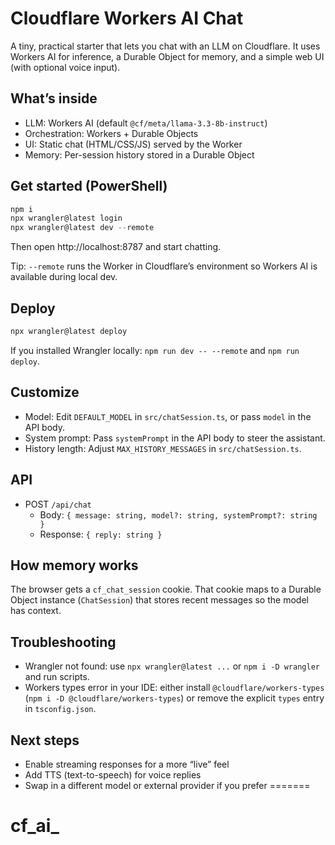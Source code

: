 # Cloudflare Workers AI Chat

A tiny, practical starter that lets you chat with an LLM on Cloudflare. It uses Workers AI for inference, a Durable Object for memory, and a simple web UI (with optional voice input).

## What’s inside
- LLM: Workers AI (default `@cf/meta/llama-3.3-8b-instruct`)
- Orchestration: Workers + Durable Objects
- UI: Static chat (HTML/CSS/JS) served by the Worker
- Memory: Per-session history stored in a Durable Object

## Get started (PowerShell)
```powershell
npm i
npx wrangler@latest login
npx wrangler@latest dev --remote
```
Then open http://localhost:8787 and start chatting.

Tip: `--remote` runs the Worker in Cloudflare’s environment so Workers AI is available during local dev.

## Deploy
```powershell
npx wrangler@latest deploy
```
If you installed Wrangler locally: `npm run dev -- --remote` and `npm run deploy`.

## Customize
- Model: Edit `DEFAULT_MODEL` in `src/chatSession.ts`, or pass `model` in the API body.
- System prompt: Pass `systemPrompt` in the API body to steer the assistant.
- History length: Adjust `MAX_HISTORY_MESSAGES` in `src/chatSession.ts`.

## API
- POST `/api/chat`
  - Body: `{ message: string, model?: string, systemPrompt?: string }`
  - Response: `{ reply: string }`

## How memory works
The browser gets a `cf_chat_session` cookie. That cookie maps to a Durable Object instance (`ChatSession`) that stores recent messages so the model has context.

## Troubleshooting
- Wrangler not found: use `npx wrangler@latest ...` or `npm i -D wrangler` and run scripts.
- Workers types error in your IDE: either install `@cloudflare/workers-types` (`npm i -D @cloudflare/workers-types`) or remove the explicit `types` entry in `tsconfig.json`.

## Next steps
- Enable streaming responses for a more “live” feel
- Add TTS (text-to-speech) for voice replies
- Swap in a different model or external provider if you prefer
=======
# cf_ai_

